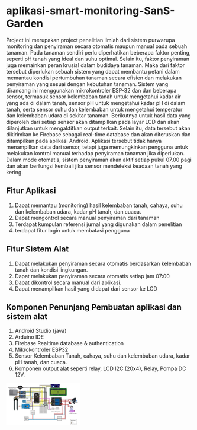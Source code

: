# aplikasi-smart-monitoring-SanS-Garden
Project ini merupakan project penelitian ilmiah dari sistem purwarupa monitoring dan penyiraman secara otomatis maupun manual pada sebuah tanaman. Pada tanaman sendiri perlu diperhatikan beberapa faktor penting, seperti pH tanah yang ideal dan suhu optimal. Selain itu, faktor penyiraman juga memainkan peran krusial dalam budidaya tanaman. Maka dari faktor tersebut diperlukan sebuah sistem yang dapat membantu petani dalam memantau kondisi pertumbuhan tanaman secara efisien dan melakukan penyiraman yang sesuai dengan kebutuhan tanaman. Sistem yang dirancang ini menggunakan mikrokontroler ESP-32 dan dan beberapa sensor, termasuk sensor kelembaban tanah untuk mengetahui kadar air yang ada di dalam tanah, sensor pH untuk mengetahui kadar pH di dalam tanah, serta sensor suhu dan kelembaban untuk mengetahui temperatur dan kelembaban udara di sekitar tanaman. Berikutnya untuk hasil data yang diperoleh dari setiap sensor akan ditampilkan pada layar LCD dan akan dilanjutkan untuk mengaktifkan output terkait. Selain itu, data tersebut akan dikirimkan ke Firebase sebagai real-time database dan akan diteruskan dan ditampilkan pada aplikasi Android. Aplikasi tersebut tidak hanya menampilkan data dari sensor, tetapi juga memungkinkan pengguna untuk melakukan kontrol manual terhadap penyiraman tanaman jika diperlukan. Dalam mode otomatis, sistem penyiraman akan aktif setiap pukul 07.00 pagi dan akan berfungsi kembali jika sensor mendeteksi keadaan tanah yang kering. 

## Fitur Aplikasi
1. Dapat memantau (monitoring) hasil kelembaban tanah, cahaya, suhu dan kelembaban udara, kadar pH tanah, dan cuaca.
2. Dapat mengontrol secara manual penyiraman dari tanaman
3. Terdapat kumpulan referensi jurnal yang digunakan dalam penelitian
4. terdapat fitur login untuk membatasi pengguna

## Fitur Sistem Alat 
1. Dapat melakukan penyiraman secara otomatis berdasarkan kelembaban tanah dan kondisi lingkungan.
2. Dapat melakukan penyiraman secara otomatis setiap jam 07:00
3. Dapat dikontrol secara manual dari aplikasi.
4. Dapat menampilkan hasil yang didapat dari sensor ke LCD

## Komponen Penunjang Pembuatan aplikasi dan sistem alat
1. Android Studio (java)
2. Arduino IDE
3. Firebase Realtime database & authentication
4. Mikrokontroler ESP32
5. Sensor Kelembaban Tanah, cahaya, suhu dan kelembaban udara, kadar pH tanah, dan cuaca.
6. Komponen output alat seperti relay, LCD I2C (20x4), Relay, Pompa DC 12V.

<img align="left" src="images/rangkaian Skematik PI.jpg" width="200">
